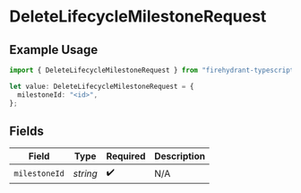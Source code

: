 # DeleteLifecycleMilestoneRequest

## Example Usage

```typescript
import { DeleteLifecycleMilestoneRequest } from "firehydrant-typescript-sdk/models/operations";

let value: DeleteLifecycleMilestoneRequest = {
  milestoneId: "<id>",
};
```

## Fields

| Field              | Type               | Required           | Description        |
| ------------------ | ------------------ | ------------------ | ------------------ |
| `milestoneId`      | *string*           | :heavy_check_mark: | N/A                |